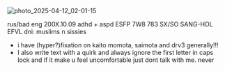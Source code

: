 
![photo_2025-04-12_02-01-15](https://github.com/user-attachments/assets/7ffcb11a-a761-4e42-8887-99b1a2aabd0d)

rus/bad eng
200X.10.09
adhd + aspd
ESFP 7W8 783 SX/SO SANG-HOL EFVL
dni: muslims n sissies
- i have (hyper?)fixation on kaito momota, saimota and drv3 generally!!!
- I also write text with a quirk and always ignore the first letter in caps lock and if it make u feel uncomfortable just dont talk with me. never

